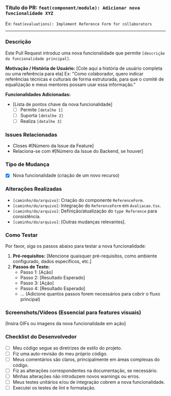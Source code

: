### Título do PR: `feat(component/module): Adicionar nova funcionalidade XYZ`

Ex: `feat(evaluations): Implement Reference Form for collaborators`

---

### Descrição

Este Pull Request introduz uma nova funcionalidade que permite `[descrição da funcionalidade principal]`.

**Motivação / História de Usuário:**
[Cole aqui a história de usuário completa ou uma referência para ela]
Ex: "Como colaborador, quero indicar referências técnicas e culturais de forma estruturada, para que o comitê de equalização e meus mentores possam usar essa informação."

**Funcionalidades Adicionadas:**
- [Lista de pontos chave da nova funcionalidade]
    - [ ] Permite `[detalhe 1]`
    - [ ] Suporta `[detalhe 2]`
    - [ ] Realiza `[detalhe 3]`

### Issues Relacionadas

- Closes #[Número da Issue da Feature]
- Relaciona-se com #[Número da Issue do Backend, se houver]

### Tipo de Mudança

- [x] Nova funcionalidade (criação de um novo recurso)

### Alterações Realizadas

- `[caminho/do/arquivo]`: Criação do componente `ReferenceForm`.
- `[caminho/do/arquivo]`: Integração do `ReferenceForm` em `Avaliacao.tsx`.
- `[caminho/do/arquivo]`: Definição/atualização do `type Reference` para consistência.
- `[caminho/do/arquivo]`: [Outras mudanças relevantes].

### Como Testar

Por favor, siga os passos abaixo para testar a nova funcionalidade:

1.  **Pré-requisitos:** [Mencione quaisquer pré-requisitos, como ambiente configurado, dados específicos, etc.]
2.  **Passos de Teste:**
    * Passo 1: [Ação]
    * Passo 2: [Resultado Esperado]
    * Passo 3: [Ação]
    * Passo 4: [Resultado Esperado]
    * ... (Adicione quantos passos forem necessários para cobrir o fluxo principal)

### Screenshots/Vídeos (Essencial para features visuais)

[Insira GIFs ou imagens da nova funcionalidade em ação]

### Checklist do Desenvolvedor

- [ ] Meu código segue as diretrizes de estilo do projeto.
- [ ] Fiz uma auto-revisão do meu próprio código.
- [ ] Meus comentários são claros, principalmente em áreas complexas do código.
- [ ] Fiz as alterações correspondentes na documentação, se necessário.
- [ ] Minhas alterações não introduzem novos warnings ou erros.
- [ ] Meus testes unitários e/ou de integração cobrem a nova funcionalidade.
- [ ] Executei os testes de lint e formatação.